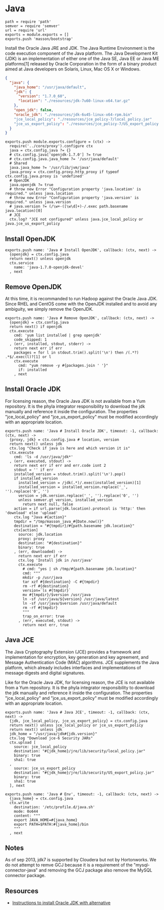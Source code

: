 
# Java

    path = require 'path'
    semver = require 'semver'
    url = require 'url'
    exports = module.exports = []
    exports.push 'masson/bootstrap'

Install the Oracle Java JRE and JDK. The Java Runtime Environment is the code 
execution component of the Java platform. The Java Development Kit (JDK) is 
an implementation of either one of the Java SE, Java EE or Java ME platforms[1] 
released by Oracle Corporation in the form of a binary product aimed at Java 
developers on Solaris, Linux, Mac OS X or Windows.

```json
{
  "java": {
    "java_home": "/usr/java/default",
    "jdk": {
      "version": "1.7.0_60",
      "location": "./resources/jdk-7u60-linux-x64.tar.gz"
    },
    "open_jdk": false,
    "oracle_jdk": "./resources/jdk-6u45-linux-x64-rpm.bin"
    "jce_local_policy": "./resources/jce_policy-7/local_policy.jar"
    "jce_us_export_policy": "./resources/jce_policy-7/US_export_policy.jar"
  }
}
```

[Oracle JDK 6]: http://www.oracle.com/technetwork/java/javasebusiness/downloads/java-archive-downloads-javase6-419409.html#jdk-6u45-oth-JPR
[Oracle JDK 7]: http://www.oracle.com/technetwork/java/javase/downloads/jdk7-downloads-1880260.html

    exports.push module.exports.configure = (ctx) ->
      require('../core/proxy').configure ctx
      java = ctx.config.java ?= {}
      # ctx.config.java['openjdk-1.7.0'] ?= true
      # ctx.config.java.java_home ?= '/usr/java/default'
      # Shared
      java.java_home ?= '/usr/lib/jvm/java'
      java.proxy = ctx.config.proxy.http_proxy if typeof ctx.config.java.proxy is 'undefined'
      # OpenJDK
      java.openjdk ?= true
      # throw new Error "Configuration property 'java.location' is required." unless java.location
      # throw new Error "Configuration property 'java.version' is required." unless java.version
      # java.version ?= (/\w+-([\w\d]+)-/.exec path.basename java.location)[0]
      # JCE
      ctx.log? "JCE not configured" unless java.jce_local_policy or java.jce_us_export_policy
        

## Install OpenJDK

    exports.push name: 'Java # Install OpenJDK', callback: (ctx, next) ->
      {openjdk} = ctx.config.java
      return next() unless openjdk
      ctx.service
        name: 'java-1.7.0-openjdk-devel'
      , next

## Remove OpenJDK

At this time, it is recommanded to run Hadoop against the Oracle Java JDK. Since RHEL and CentOS 
come with the OpenJDK installed and to avoid any ambiguity, we simply remove the OpenJDK.

    exports.push name: 'Java # Remove OpenJDK', callback: (ctx, next) ->
      {openjdk} = ctx.config.java
      return next() if openjdk
      ctx.execute
        cmd: 'yum list installed | grep openjdk'
        code_skipped: 1
      , (err, installed, stdout, stderr) ->
        return next err if err
        packages = for l in stdout.trim().split('\n') then /(.*?) .*$/.exec(l)?[1] or l
        ctx.execute
          cmd: "yum remove -y #{packages.join ' '}"
          if: installed
        , next

## Install Oracle JDK

For licensing reason, the Oracle Java JDK is not available from a Yum repository. It is the
phyla integrator responsibility to download the jdk manually and reference it 
inside the configuration. The properties "jce\_local\_policy" and 
"jce\_us\_export_policy" must be modified accordingly with an appropriate location.

    exports.push name: 'Java # Install Oracle JDK', timeout: -1, callback: (ctx, next) ->
      {proxy, jdk} = ctx.config.java # location, version
      return next() unless jdk
      ctx.log "Check if java is here and which version it is"
      ctx.execute
        cmd: 'ls -d /usr/java/jdk*'
      , (err, executed, stdout) ->
        return next err if err and err.code isnt 2
        stdout = '' if err
        installed_version = stdout.trim().split('\n').pop()
        if installed_version
          installed_version = /jdk(.*)/.exec(installed_version)[1]
          installed_version = installed_version.replace('_', '').replace('0', '')
          version = jdk.version.replace('_', '').replace('0', '')
          unless semver.gt version, installed_version
            return next null, false
        action = if url.parse(jdk.location).protocol is 'http:' then 'download' else 'upload'
        ctx.log "Java #{action}"
        tmpdir = "/tmp/masson_java_#{Date.now()}"
        destination = "#{tmpdir}/#{path.basename jdk.location}"
        ctx[action]
          source: jdk.location
          proxy: proxy
          destination: "#{destination}"
          binary: true
        , (err, downloaded) ->
          return next err if err
          ctx.log 'Install jdk in /usr/java'
          ctx.execute
            # cmd: "yes | sh /tmp/#{path.basename jdk.location}"
            cmd: """
            mkdir -p /usr/java
            tar xzf #{destination} -C #{tmpdir}
            rm -rf #{destination}
            version=`ls #{tmpdir}`
            mv #{tmpdir}/$version /usr/java
            ln -sf /usr/java/${version} /usr/java/latest
            ln -sf /usr/java/$version /usr/java/default
            rm -rf #{tmpdir}
            """
            trap_on_error: true
          , (err, executed, stdout) ->
            return next err, true

## Java JCE

The Java Cryptography Extension (JCE) provides a framework and implementation for encryption, 
key generation and key agreement, and Message Authentication Code (MAC) algorithms. JCE 
supplements the Java platform, which already includes interfaces and implementations of 
message digests and digital signatures.

Like for the Oracle Java JDK, for licensing reason, the JCE is not available from a Yum 
repository. It is the phyla integrator responsibility to download the jdk manually and 
reference it inside the configuration. The properties "jce\_local\_policy" and 
"jce\_us\_export_policy" must be modified accordingly with an appropriate location.

    exports.push name: 'Java # Java JCE', timeout: -1, callback: (ctx, next) ->
      {jdk, jce_local_policy, jce_us_export_policy} = ctx.config.java
      return next() unless jce_local_policy or jce_us_export_policy
      return next() unless jdk
      jdk_home = "/usr/java/jdk#{jdk.version}"
      ctx.log "Download jce-6 Security JARs"
      ctx.upload [
        source: jce_local_policy
        destination: "#{jdk_home}/jre/lib/security/local_policy.jar"
        binary: true
        sha1: true
      ,
        source: jce_us_export_policy
        destination: "#{jdk_home}/jre/lib/security/US_export_policy.jar"
        binary: true
        sha1: true
      ], next

    exports.push name: 'Java # Env', timeout: -1, callback: (ctx, next) ->
      {java_home} = ctx.config.java
      ctx.write
        destination: '/etc/profile.d/java.sh'
        mode: 0o644
        content: """
        export JAVA_HOME=#{java_home}
        export PATH=$PATH:#{java_home}/bin
        """
      , next

## Notes

As of sep 2013, jdk7 is supported by Cloudera but not by Hortonworks.
We do not attempt to remve GCJ because it is a requirement of the "mysql-connector-java"
and removing the GCJ package also remove the MySQL connector package.

## Resources

*   [Instructions to install Oracle JDK with alternative](http://www.if-not-true-then-false.com/2010/install-sun-oracle-java-jdk-jre-6-on-fedora-centos-red-hat-rhel/) 




